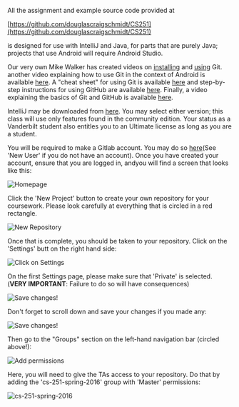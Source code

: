 All the assignment and example source code provided at  

[https://github.com/douglascraigschmidt/CS251](https://github.com/douglascraigschmidt/CS251)  

is designed for use with IntelliJ and Java, for parts that are purely Java; projects that use Android will require Android Studio. 


Our very own Mike Walker has created videos on [installing](https://www.coursera.org/learn/cs251-003/lecture/ZFnCv/git-installation-tutorial) and [using](https://www.coursera.org/learn/cs251-003/lecture/mgcbj/git-usage-tutorial) Git. another video explaining how to use Git in the context of Android is available [here](http://www.cs.sfu.ca/CourseCentral/276/bfraser/videolist.html "Link: http://www.cs.sfu.ca/CourseCentral/276/bfraser/videolist.html"). A "cheat sheet" for using Git is available [here](https://training.github.com/kit/downloads/github-git-cheat-sheet.pdf) and step-by-step instructions for using GitHub are available [here](https://help.github.com/articles/set-up-git "Link: https://help.github.com/articles/set-up-git"). Finally, a video explaining the basics of Git and GitHub is available [here](https://www.youtube.com/watch?v=U8GBXvdmHT4 "Link: https://www.youtube.com/watch?v=U8GBXvdmHT4").

IntelliJ may be downloaded from [here](https://www.jetbrains.com/idea/#chooseYourEdition).  You may select either version; this class will use only features found in the community edition.  Your status as a Vanderbilt student also entitles you to an Ultimate license as long as you are a student.  

You will be required to make a Gitlab account.  You may do so [here](https://gitlab.com/users/sign_in)(See 'New User' if you do not have an account).  Once you have created your account, ensure that you are logged in, andyou will find a screen that looks like this:

![Homepage](http://i.imgur.com/zSqfIdS.png)

Click the 'New Project' button to create your own repository for your coursework.  Please look carefully at everything that is circled in a red rectangle. 

![New Repository](http://i.imgur.com/xPQQkN7.png)

Once that is complete, you should be taken to your repository.  Click on the 'Settings' butt on the right hand side:

![Click on Settings](http://i.imgur.com/7cOs0vP.png)

On the first Settings page, please make sure that 'Private' is selected.  (**VERY IMPORTANT**: Failure to do so will have consequences)

![Save changes!](http://i.imgur.com/fRJ0Lyt.png)

Don't forget to scroll down and save your changes if you made any:

![Save changes!](http://i.imgur.com/c9CTHx2.png)

Then go to the "Groups" section on the left-hand navigation bar (circled above!):

![Add permissions](http://i.imgur.com/MyTn9Se.png)

Here, you will need to give the TAs access to your repository.  Do that by adding the 'cs-251-spring-2016' group with 'Master' permissions:

![cs-251-spring-2016](http://i.imgur.com/2PMXL1z.png)